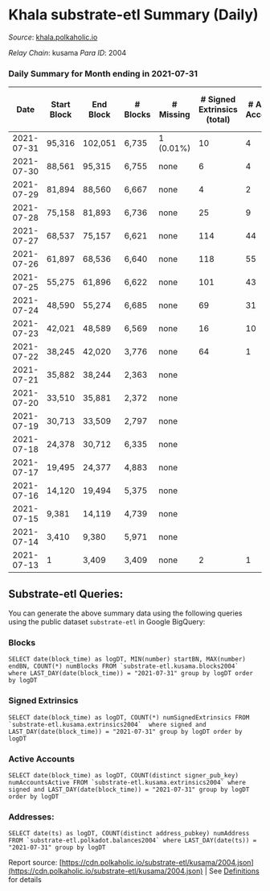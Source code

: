 # Khala substrate-etl Summary (Daily)

_Source_: [khala.polkaholic.io](https://khala.polkaholic.io)

*Relay Chain*: kusama
*Para ID*: 2004



### Daily Summary for Month ending in 2021-07-31


| Date | Start Block | End Block | # Blocks | # Missing | # Signed Extrinsics (total) | # Active Accounts | # Addresses with Balances | # Events | # Transfers | # XCM Transfers In | # XCM Transfers Out |
| ---- | ----------- | --------- | -------- | --------- | --------------------------- | ----------------- | ------------------------- | -------- | ----------- | ------------------ | ------------------- |
| 2021-07-31 | 95,316 | 102,051 | 6,735 | 1 (0.01%) | 10 | 4 | 3,172 |  |   |   |   |
| 2021-07-30 | 88,561 | 95,315 | 6,755 | none  | 6 | 4 |  |  |   |   |   |
| 2021-07-29 | 81,894 | 88,560 | 6,667 | none  | 4 | 2 |  |  |   |   |   |
| 2021-07-28 | 75,158 | 81,893 | 6,736 | none  | 25 | 9 |  |  |   |   |   |
| 2021-07-27 | 68,537 | 75,157 | 6,621 | none  | 114 | 44 |  |  |   |   |   |
| 2021-07-26 | 61,897 | 68,536 | 6,640 | none  | 118 | 55 |  |  |   |   |   |
| 2021-07-25 | 55,275 | 61,896 | 6,622 | none  | 101 | 43 |  |  |   |   |   |
| 2021-07-24 | 48,590 | 55,274 | 6,685 | none  | 69 | 31 |  |  |   |   |   |
| 2021-07-23 | 42,021 | 48,589 | 6,569 | none  | 16 | 10 |  |  |   |   |   |
| 2021-07-22 | 38,245 | 42,020 | 3,776 | none  | 64 | 1 |  |  |   |   |   |
| 2021-07-21 | 35,882 | 38,244 | 2,363 | none  |  |  |  |  |   |   |   |
| 2021-07-20 | 33,510 | 35,881 | 2,372 | none  |  |  |  |  |   |   |   |
| 2021-07-19 | 30,713 | 33,509 | 2,797 | none  |  |  |  |  |   |   |   |
| 2021-07-18 | 24,378 | 30,712 | 6,335 | none  |  |  |  |  |   |   |   |
| 2021-07-17 | 19,495 | 24,377 | 4,883 | none  |  |  |  |  |   |   |   |
| 2021-07-16 | 14,120 | 19,494 | 5,375 | none  |  |  |  |  |   |   |   |
| 2021-07-15 | 9,381 | 14,119 | 4,739 | none  |  |  |  |  |   |   |   |
| 2021-07-14 | 3,410 | 9,380 | 5,971 | none  |  |  |  |  |   |   |   |
| 2021-07-13 | 1 | 3,409 | 3,409 | none  | 2 | 1 |  |  |   |   |   |

## Substrate-etl Queries:
You can generate the above summary data using the following queries using the public dataset `substrate-etl` in Google BigQuery:


### Blocks
```
SELECT date(block_time) as logDT, MIN(number) startBN, MAX(number) endBN, COUNT(*) numBlocks FROM `substrate-etl.kusama.blocks2004`  where LAST_DAY(date(block_time)) = "2021-07-31" group by logDT order by logDT
```


### Signed Extrinsics
```
SELECT date(block_time) as logDT, COUNT(*) numSignedExtrinsics FROM `substrate-etl.kusama.extrinsics2004`  where signed and LAST_DAY(date(block_time)) = "2021-07-31" group by logDT order by logDT
```


### Active Accounts
```
SELECT date(block_time) as logDT, COUNT(distinct signer_pub_key) numAccountsActive FROM `substrate-etl.kusama.extrinsics2004` where signed and LAST_DAY(date(block_time)) = "2021-07-31" group by logDT order by logDT
```


### Addresses:
```
SELECT date(ts) as logDT, COUNT(distinct address_pubkey) numAddress FROM `substrate-etl.polkadot.balances2004` where LAST_DAY(date(ts)) = "2021-07-31" group by logDT
```



Report source: [https://cdn.polkaholic.io/substrate-etl/kusama/2004.json](https://cdn.polkaholic.io/substrate-etl/kusama/2004.json) | See [Definitions](/DEFINITIONS.md) for details
